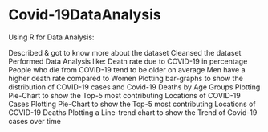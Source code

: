 # Covid-19DataAnalysis

Using R for Data Analysis:

Described & got to know more about the dataset
Cleansed the dataset
Performed Data Analysis like:
Death rate due to COVID-19 in percentage
People who die from COVID-19 tend to be older on average
Men have a higher death rate compared to Women
Plotting bar-graphs to show the distribution of COVID-19 cases and Covid-19 Deaths by Age Groups
Plotting Pie-Chart to show the Top-5 most contributing Locations of COVID-19 Cases
Plotting Pie-Chart to show the Top-5 most contributing Locations of COVID-19 Deaths
Plotting a Line-trend chart to show the Trend of Covid-19 cases over time
